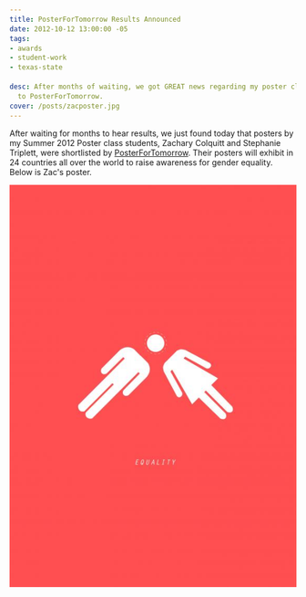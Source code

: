 ```yaml
---
title: PosterForTomorrow Results Announced
date: 2012-10-12 13:00:00 -05
tags:
- awards
- student-work
- texas-state

desc: After months of waiting, we got GREAT news regarding my poster class' submissions
  to PosterForTomorrow.
cover: /posts/zacposter.jpg
---
```


After waiting for months to hear results, we just found today that posters by my Summer 2012 Poster class students, Zachary Colquitt and Stephanie Triplett, were shortlisted by <a href="https://www.posterfortomorrow.org/en/gallery/competitions/gender-equality-now" >PosterForTomorrow</a>. Their posters will exhibit in 24 countries all over the world to raise awareness for gender equality. Below is Zac's poster.


<img src="/static/img/posts/zacposter.jpg" alt="Student's Poster that was shortlisted for the competition">
